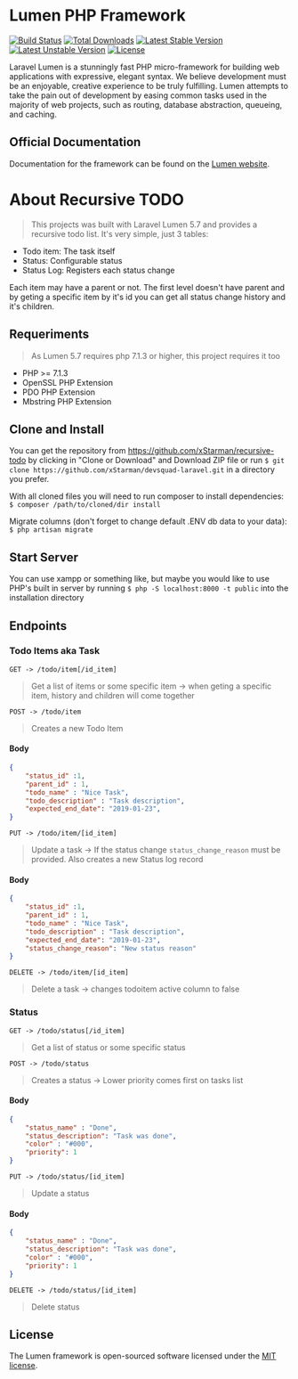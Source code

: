 # Lumen PHP Framework

[![Build Status](https://travis-ci.org/laravel/lumen-framework.svg)](https://travis-ci.org/laravel/lumen-framework)
[![Total Downloads](https://poser.pugx.org/laravel/lumen-framework/d/total.svg)](https://packagist.org/packages/laravel/lumen-framework)
[![Latest Stable Version](https://poser.pugx.org/laravel/lumen-framework/v/stable.svg)](https://packagist.org/packages/laravel/lumen-framework)
[![Latest Unstable Version](https://poser.pugx.org/laravel/lumen-framework/v/unstable.svg)](https://packagist.org/packages/laravel/lumen-framework)
[![License](https://poser.pugx.org/laravel/lumen-framework/license.svg)](https://packagist.org/packages/laravel/lumen-framework)

Laravel Lumen is a stunningly fast PHP micro-framework for building web applications with expressive, elegant syntax. We believe development must be an enjoyable, creative experience to be truly fulfilling. Lumen attempts to take the pain out of development by easing common tasks used in the majority of web projects, such as routing, database abstraction, queueing, and caching.

## Official Documentation

Documentation for the framework can be found on the [Lumen website](https://lumen.laravel.com/docs).

# About Recursive TODO
>This projects was built with Laravel Lumen 5.7 and provides a recursive todo list.
It's very simple, just 3 tables:
- Todo item: The task itself
- Status: Configurable status
- Status Log: Registers each status change

Each item may have a parent or not. The first level doesn't have parent and by geting a specific item by it's id you can get all status change history and it's children.

## Requeriments
> As Lumen 5.7 requires php 7.1.3 or higher, this project requires it too

- PHP >= 7.1.3
- OpenSSL PHP Extension
- PDO PHP Extension
- Mbstring PHP Extension

## Clone and Install
You can get the repository from https://github.com/xStarman/recursive-todo by clicking in "Clone or Download" and Download ZIP file or run `$ git clone https://github.com/xStarman/devsquad-laravel.git` in a directory you prefer.

With all cloned files you will need to run composer to install dependencies:
`$ composer /path/to/cloned/dir install`

Migrate columns (don't forget to change default .ENV db data to your data):
`$ php artisan migrate`



## Start Server
You can use xampp or something like, but maybe you would like to use PHP's built in server by running `$ php -S localhost:8000 -t public` into the installation directory

## Endpoints
### Todo Items aka Task
`GET -> /todo/item[/id_item]`
> Get a list of items or some specific item -> when geting a specific item, history and children will come together

`POST -> /todo/item`
> Creates a new Todo Item
#### Body
```JSON
{
	"status_id"	:1,
	"parent_id" : 1,
	"todo_name"	: "Nice Task",
	"todo_description" : "Task description",
	"expected_end_date": "2019-01-23",
}
```

`PUT -> /todo/item/[id_item]`
> Update a task -> If the status change `status_change_reason` must be provided. Also creates a new Status log record
#### Body
```JSON
{
	"status_id"	:1,
	"parent_id" : 1,
	"todo_name"	: "Nice Task",
	"todo_description" : "Task description",
	"expected_end_date": "2019-01-23",
	"status_change_reason": "New status reason"
}
```
`DELETE -> /todo/item/[id_item]`
> Delete a task -> changes todoitem active column to false


### Status
`GET -> /todo/status[/id_item]`
> Get a list of status or some specific status

`POST -> /todo/status`
> Creates a status -> Lower priority comes first on tasks list
#### Body
```JSON
{
	"status_name" : "Done",
	"status_description": "Task was done",
	"color" : "#000",
	"priority": 1
}
```

`PUT -> /todo/status/[id_item]`
> Update a status 
#### Body
```JSON
{
	"status_name" : "Done",
	"status_description": "Task was done",
	"color" : "#000",
	"priority": 1
}
```
`DELETE -> /todo/status/[id_item]`
> Delete status





## License

The Lumen framework is open-sourced software licensed under the [MIT license](https://opensource.org/licenses/MIT).
